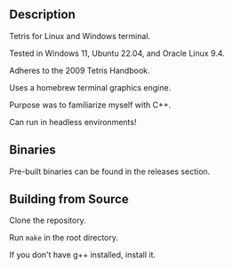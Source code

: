 ## Description
Tetris for Linux and Windows terminal. 

Tested in Windows 11, Ubuntu 22.04, and Oracle Linux 9.4.

Adheres to the 2009 Tetris Handbook.

Uses a homebrew terminal graphics engine.

Purpose was to familiarize myself with C++.

Can run in headless environments!

## Binaries
Pre-built binaries can be found in the releases section.

## Building from Source
Clone the repository.

Run `make` in the root directory.

If you don't have g++ installed, install it.
